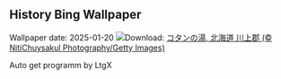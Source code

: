 ## History Bing Wallpaper
Wallpaper date: 2025-01-20
![](https://www.bing.com/th?id=OHR.Daikan2025_JA-JP9667984098_UHD.jpg&w=1000)Download: [コタンの湯, 北海道 川上郡 (© NitiChuysakul Photography/Getty Images)](https://www.bing.com/th?id=OHR.Daikan2025_JA-JP9667984098_UHD.jpg)

Auto get programm by LtgX
